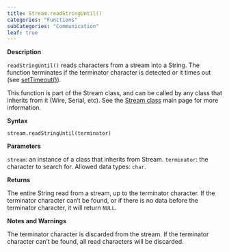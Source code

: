 ```yaml
---
title: Stream.readStringUntil()
categories: "Functions"
subCategories: "Communication"
leaf: true
---
```


**Description**

`readStringUntil()` reads characters from a stream into a String. The
function terminates if the terminator character is detected or it times
out (see [setTimeout()](../streamsettimeout)).

This function is part of the Stream class, and can be called by any
class that inherits from it (Wire, Serial, etc). See the [Stream
class](../../stream) main page for more information.

**Syntax**

`stream.readStringUntil(terminator)`

**Parameters**

`stream`: an instance of a class that inherits from Stream.
`terminator`: the character to search for. Allowed data types: `char`.

**Returns**

The entire String read from a stream, up to the terminator character. If
the terminator character can’t be found, or if there is no data before
the terminator character, it will return `NULL`.

**Notes and Warnings**

The terminator character is discarded from the stream. If the terminator
character can’t be found, all read characters will be discarded.

